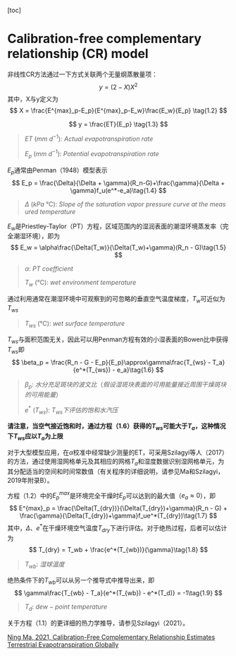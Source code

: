 [toc]

# Calibration-free complementary relationship (CR) model

非线性CR方法通过一下方式关联两个无量纲蒸散量项：
$$
y=(2-X)X^2\tag{1.1}
$$
其中，X与y定义为
$$
X = \frac{E^{max}_p-E_p}{E^{max}_p-E_w}\frac{E_w}{E_p} \tag{1.2}
$$

$$
y = \frac{ET}{E_p} \tag{1.3}
$$

> $ET~(mm~d^{-1}):~Actual~evapotranspiration~rate$
>
> $E_p~(mm~d^{-1}):~Potential~evapotranspiration~rate$

$E_p$通常由Penman（1948）模型表示
$$
E_p = \frac{\Delta}{\Delta + \gamma}(R_n-G)+\frac{\gamma}{\Delta + \gamma}f_u(e^*-e_a)\tag{1.4}
$$

> $\Delta~(kPa~℃):~Slope~of~the~saturation~vapor~pressure~curve~at~the~measured~temperature$
>

$E_w$是Priestley-Taylor（PT）方程，区域范围内的湿润表面的潮湿环境蒸发率（完全潮湿环境），即为
$$
E_w = \alpha\frac{\Delta(T_w)}{\Delta(T_w)+\gamma}(R_n - G)\tag{1.5}
$$

> $\alpha:~PT~coefficient$
>
> $T_w~(℃):~wet~environment~temperature$

通过利用通常在潮湿环境中可观察到的可忽略的垂直空气温度梯度，$T_w$可近似为$T_{ws}$

> $T_{ws}~(℃):~wet~surface~temperature$

$T_{ws}$与面积范围无关，因此可以用Penman方程有效的小湿表面的Bowen比中获得$T_{ws}$即
$$
\beta_p = \frac{R_n - G - E_p}{E_p}\approx\gamma\frac{T_{ws} - T_a}{e^*(T_{ws}) - e_a}\tag{1.6}
$$

>$\beta_p:~水分充足斑块的波文比（假设湿斑块表面的可用能量接近周围干燥斑块的可用能量）$
>
>$e^*~(T_{ws}):~T_{ws}下评估的饱和水汽压$

**请注意，当空气接近饱和时，通过方程（1.6）获得的$T_{ws}$可能大于$T_a$，这种情况下$T_{ws}$应以$T_a$为上限**

对于大型模型应用，在$\alpha$校准中经常缺少测量的ET，可采用Szilagyi等人（2017）的方法，通过使用湿网格单元及其相应的网格$T_a$和湿度数据识别湿网格单元，为其分配适当的空间和时间常数值（有关程序的详细说明，请参见Ma和Szilagyi，2019年附录B）。

方程（1.2）中的$E^{max}_p$是环境完全干燥时$E_p$可以达到的最大值（$e_a\approx0$），即
$$
E^{max}_p = \frac{\Delta(T_{dry})}{\Delta(T_{dry})+\gamma}(R_n - G) + 
\frac{\gamma}{\Delta(T_{dry})+\gamma}f_ue^*(T_{dry})\tag{1.7}
$$
其中，$\Delta$、$e^*$在干燥环境空气温度$T_{dry}$下进行评估。对于绝热过程，后者可以估计为
$$
T_{dry} = T_wb + \frac{e^*(T_{wb})}{\gamma}\tag{1.8}
$$

> $T_{wb}:~湿球温度$

绝热条件下的$T_{wb}$可以从另一个推导式中推导出来，即
$$
\gamma\frac{T_{wb} - T_a}{e^*(T_{wb}) - e^*(T_d)} = -1\tag{1.9}
$$

> $T_d:~dew-point~temperature$

关于方程（1.1）的更详细的热力学推导，请参见Szilagyi（2021）。

[Ning Ma, 2021, Calibration-Free Complementary Relationship Estimates Terrestrial Evapotranspiration Globally](https://agupubs.onlinelibrary.wiley.com/doi/full/10.1029/2021WR029691)









